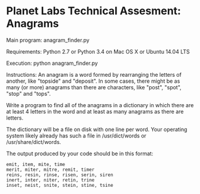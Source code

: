 # Planet Labs Technical Assesment: Anagrams

Main program: anagram_finder.py

Requirements: Python 2.7 or Python 3.4 on Mac OS X or Ubuntu 14.04 LTS

Execution: python anagram_finder.py

Instructions: An anagram is a word formed by rearranging the letters of another, like "topside" and "deposit". In some cases, there might be as many (or more) anagrams than there are characters, like "post", "spot", "stop" and "tops".

Write a program to find all of the anagrams in a dictionary in which there are at least 4 letters in the word and at least as many anagrams as there are letters.

The dictionary will be a file on disk with one line per word. Your operating system likely already has such a file in /usr/dict/words or /usr/share/dict/words.

The output produced by your code should be in this format:

    emit, item, mite, time
    merit, miter, mitre, remit, timer
    reins, resin, rinse, risen, serin, siren
    inert, inter, niter, retin, trine
    inset, neist, snite, stein, stine, tsine
